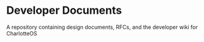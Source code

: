 # Developer Documents
A repository containing design documents, RFCs, and the developer wiki for CharlotteOS
